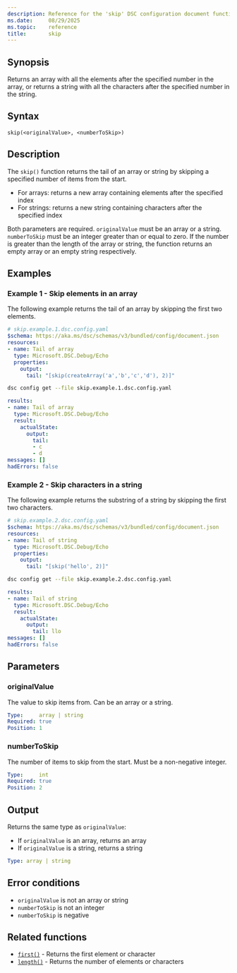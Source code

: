 ```yaml
---
description: Reference for the 'skip' DSC configuration document function
ms.date:     08/29/2025
ms.topic:    reference
title:       skip
---
```


## Synopsis

Returns an array with all the elements after the specified number in the array,
or returns a string with all the characters after the specified number in the
string.

## Syntax

```Syntax
skip(<originalValue>, <numberToSkip>)
```

## Description

The `skip()` function returns the tail of an array or string by skipping a
specified number of items from the start.

- For arrays: returns a new array containing elements after the specified index
- For strings: returns a new string containing characters after the specified index

Both parameters are required. `originalValue` must be an array or a string.
`numberToSkip` must be an integer greater than or equal to zero. If the number
is greater than the length of the array or string, the function returns an
empty array or an empty string respectively.

## Examples

### Example 1 - Skip elements in an array

The following example returns the tail of an array by skipping the first two
elements.

```yaml
# skip.example.1.dsc.config.yaml
$schema: https://aka.ms/dsc/schemas/v3/bundled/config/document.json
resources:
- name: Tail of array
  type: Microsoft.DSC.Debug/Echo
  properties:
    output:
      tail: "[skip(createArray('a','b','c','d'), 2)]"
```

```bash
dsc config get --file skip.example.1.dsc.config.yaml
```

```yaml
results:
- name: Tail of array
  type: Microsoft.DSC.Debug/Echo
  result:
    actualState:
      output:
        tail:
        - c
        - d
messages: []
hadErrors: false
```

### Example 2 - Skip characters in a string

The following example returns the substring of a string by skipping the first
two characters.

```yaml
# skip.example.2.dsc.config.yaml
$schema: https://aka.ms/dsc/schemas/v3/bundled/config/document.json
resources:
- name: Tail of string
  type: Microsoft.DSC.Debug/Echo
  properties:
    output:
      tail: "[skip('hello', 2)]"
```

```bash
dsc config get --file skip.example.2.dsc.config.yaml
```

```yaml
results:
- name: Tail of string
  type: Microsoft.DSC.Debug/Echo
  result:
    actualState:
      output:
        tail: llo
messages: []
hadErrors: false
```

## Parameters

### originalValue

The value to skip items from. Can be an array or a string.

```yaml
Type:     array | string
Required: true
Position: 1
```

### numberToSkip

The number of items to skip from the start. Must be a non-negative integer.

```yaml
Type:     int
Required: true
Position: 2
```

## Output

Returns the same type as `originalValue`:

- If `originalValue` is an array, returns an array
- If `originalValue` is a string, returns a string

```yaml
Type: array | string
```

## Error conditions

- `originalValue` is not an array or string
- `numberToSkip` is not an integer
- `numberToSkip` is negative

## Related functions

- [`first()`][00] - Returns the first element or character
- [`length()`][01] - Returns the number of elements or characters

<!-- Link reference definitions -->
[00]: ./first.md
[01]: ./length.md
